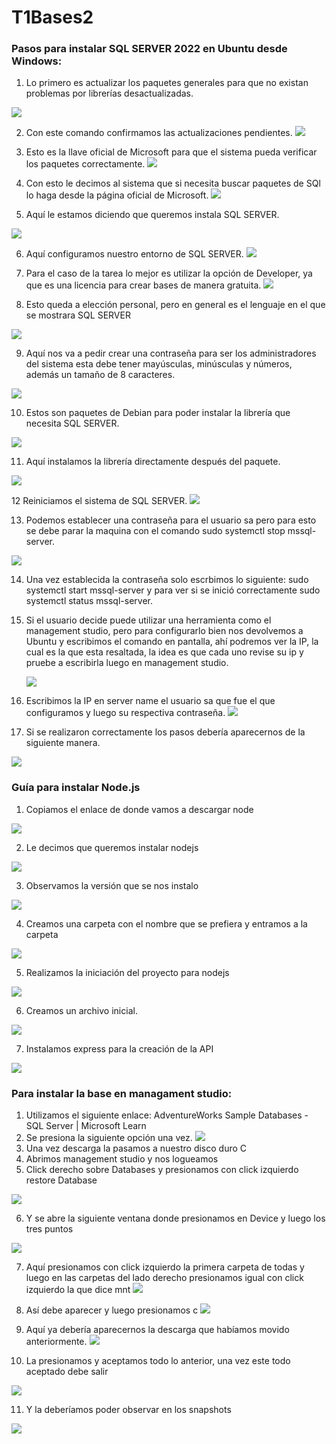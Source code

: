 # T1Bases2

### Pasos para instalar SQL SERVER 2022 en Ubuntu desde Windows:
1.	Lo primero es actualizar los paquetes generales para que no existan problemas por librerías desactualizadas.
 
![](images/T1.png)



2.	Con este comando confirmamos las actualizaciones pendientes.
![](images/T12.png)


3.	Esto es la llave oficial de Microsoft para que el sistema pueda verificar los paquetes correctamente.
 ![](images/T13.png)


5.	Con esto le decimos al sistema que si necesita buscar paquetes de SQl lo haga desde la página oficial de Microsoft.
 ![](images/T14.png)

 
6.	Aquí le estamos diciendo que queremos instala SQL SERVER.

![](images/T15.png)


6.	Aquí configuramos nuestro entorno de SQL SERVER.
![](images/T16.png)


7.	Para el caso de la tarea lo mejor es utilizar la opción de Developer, ya que es una licencia para crear bases de manera gratuita.
 ![](images/T17.png)


8.	Esto queda a elección personal, pero en general es el lenguaje en el que se mostrara SQL SERVER
 
 ![](images/T18.png)


9.	Aquí nos va a pedir crear una contraseña para ser los administradores del sistema esta debe tener mayúsculas, minúsculas y números, además un tamaño de 8
caracteres.

![](images/T19.png)


10.	Estos son paquetes de Debian para poder instalar la librería que necesita SQL SERVER.

![](images/T20.png)


11.	Aquí instalamos la librería directamente después del paquete.

![](images/T21.png)


12 Reiniciamos el sistema de SQL SERVER.
![](images/T22.png)


13.	Podemos establecer una contraseña para el usuario sa pero para esto se debe parar la maquina con el comando sudo systemctl stop mssql-server.
 
![](images/T23.png)


14.	Una vez establecida la contraseña solo escrbimos lo siguiente: sudo systemctl start mssql-server y para ver si se inició correctamente sudo systemctl status
mssql-server.

 
15.	Si el usuario decide puede utilizar una herramienta como el management studio, pero para configurarlo bien nos devolvemos a Ubuntu y escribimos el comando en pantalla, ahí podremos ver la IP, la cual es la que esta resaltada, la idea es que cada uno revise su ip y pruebe a escribirla luego en management studio.

    ![](images/T24.png)


16.	Escribimos la IP en server name el usuario sa que fue el que configuramos y luego su respectiva contraseña.
![](images/25.png)

 
17.	Si se realizaron correctamente los pasos debería aparecernos de la siguiente manera.

![](images/T26.png)



### Guía para instalar Node.js
1.	Copiamos el enlace de donde vamos a descargar node

![](images/T30.png)


2.	Le decimos que queremos instalar nodejs

![](images/T31.png)


3.	Observamos la versión que se nos instalo

![](images/T32.png)

 
4.	Creamos una carpeta con el nombre que se prefiera y entramos a la carpeta

![](images/T33.png)


5.	Realizamos la iniciación del proyecto para nodejs

![](images/T34.png)


6.	Creamos un archivo inicial.

![](images/T35.png)


7.	Instalamos express para la creación de la API

![](images/T36.png)


 
### Para instalar la base en managament studio:
1.	Utilizamos el siguiente enlace: AdventureWorks Sample Databases - SQL Server | Microsoft Learn
2.	Se presiona la siguiente opción una vez.
   ![](images/T40.png)
3.	Una vez descarga la pasamos a nuestro disco duro C
4.	Abrimos management studio y nos logueamos
5.	Click derecho sobre Databases y presionamos con click izquierdo restore Database

   ![](images/T41.png)
 

6.	Y se abre la siguiente ventana donde presionamos en Device y luego los tres puntos
 
 ![](images/T42.png)

 
7.	Aquí presionamos con click izquierdo la primera carpeta de todas y luego en las carpetas del lado derecho presionamos igual con click izquierdo la que dice mnt
![](images/T43.png)

 
8.	Así debe aparecer y luego presionamos c
![](images/T44.png)

   
9.	Aquí ya debería aparecernos la descarga que habíamos movido anteriormente.
 ![](images/T45.png)

 
10.	La presionamos y aceptamos todo lo anterior, una vez este todo aceptado debe salir

![](images/T46.png)


11.	Y la deberíamos poder observar en los snapshots
 
![](images/T47.png)
